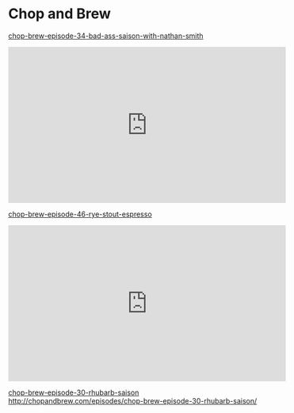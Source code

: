<!-- TITLE: Videos --> 


# Chop and Brew
<a id="play-video" href="#">chop-brew-episode-34-bad-ass-saison-with-nathan-smith</a><br />
<iframe width="560" height="315" src="https://www.youtube.com/embed/b2OSSTNQoQ4" frameborder="0" allowfullscreen></iframe>

<a id="play-video" href="#">chop-brew-episode-46-rye-stout-espresso</a><br />
<iframe width="560" height="315" src="https://www.youtube.com/embed/DGXeafwWZEA" frameborder="0" allowfullscreen></iframe>

<a id="play-video" href="#">chop-brew-episode-30-rhubarb-saison</a><br />
http://chopandbrew.com/episodes/chop-brew-episode-30-rhubarb-saison/
